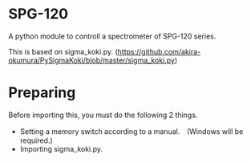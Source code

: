 # SPG-120

A python module to controll a spectrometer of SPG-120 series.

This is based on sigma_koki.py. (https://github.com/akira-okumura/PySigmaKoki/blob/master/sigma_koki.py)

# Preparing

Before importing this, you must do the following 2 things.

* Setting a memory switch according to a manual.　(Windows will be required.)
* Importing sigma_koki.py.
